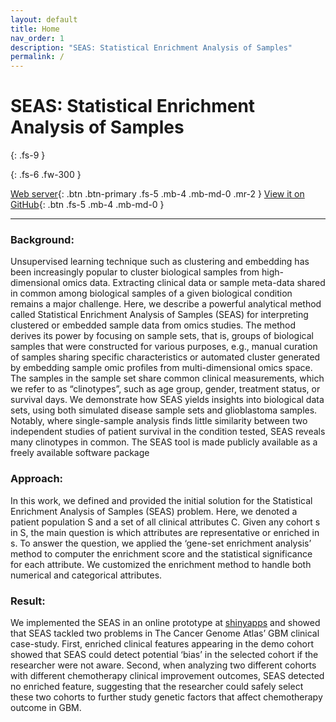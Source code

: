 ```yaml
---
layout: default
title: Home
nav_order: 1
description: "SEAS: Statistical Enrichment Analysis of Samples"
permalink: /
---
```


# SEAS: Statistical Enrichment Analysis of Samples
{: .fs-9 }

{: .fs-6 .fw-300 }

[Web server](https://samuelbharti.shinyapps.io/SEAS){: .btn .btn-primary .fs-5 .mb-4 .mb-md-0 .mr-2 } [View it on GitHub](https://github.com/aimed-uab/SEAS){: .btn .fs-5 .mb-4 .mb-md-0 }

---

### Background: 
Unsupervised learning technique such as clustering and embedding has been increasingly popular to cluster biological samples from high-dimensional omics data. Extracting clinical data or sample meta-data shared in common among biological samples of a given biological condition remains a major challenge. Here, we describe a powerful analytical method called Statistical Enrichment Analysis of Samples (SEAS) for interpreting clustered or embedded sample data from omics studies. The method derives its power by focusing on sample sets, that is, groups of biological samples that were constructed for various purposes, e.g., manual curation of samples sharing specific characteristics or automated cluster generated by embedding sample omic profiles from multi-dimensional omics space. The samples in the sample set share common clinical measurements, which we refer to as “clinotypes”, such as age group, gender, treatment status, or survival days. We demonstrate how SEAS yields insights into biological data sets, using both simulated disease sample sets and glioblastoma samples. Notably, where single-sample analysis finds little similarity between two independent studies of patient survival in the condition tested, SEAS reveals many clinotypes in common. The SEAS tool is made publicly available as a freely available software package

### Approach: 
In this work, we defined and provided the initial solution for the Statistical Enrichment Analysis of Samples (SEAS) problem. Here, we denoted a patient population S and a set of all clinical attributes C. Given any cohort s in S, the main question is which attributes are representative or enriched in s. To answer the question, we applied the ‘gene-set enrichment analysis’ method to computer the enrichment score and the statistical significance for each attribute. We customized the enrichment method to handle both numerical and categorical attributes.

### Result: 
We implemented the SEAS in an online prototype at [shinyapps](https://samuelbharti.shinyapps.io/SEAS) and showed that SEAS tackled two problems in The Cancer Genome Atlas’ GBM clinical case-study. First, enriched clinical features appearing in the demo cohort showed that SEAS could detect potential ‘bias’ in the selected cohort if the researcher were not aware. Second, when analyzing two different cohorts with different chemotherapy clinical improvement outcomes, SEAS detected no enriched feature, suggesting that the researcher could safely select these two cohorts to further study genetic factors that affect chemotherapy outcome in GBM.
